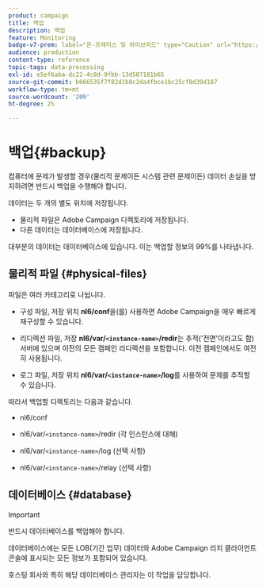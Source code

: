```yaml
---
product: campaign
title: 백업
description: 백업
feature: Monitoring
badge-v7-prem: label="온-프레미스 및 하이브리드" type="Caution" url="https://experienceleague.adobe.com/docs/campaign-classic/using/installing-campaign-classic/architecture-and-hosting-models/hosting-models-lp/hosting-models.html?lang=ko" tooltip="온-프레미스 및 하이브리드 배포에만 적용"
audience: production
content-type: reference
topic-tags: data-processing
exl-id: e5ef6aba-dc22-4c8d-9fbb-13d507181b65
source-git-commit: b666535f7f82d1b8c2da4fbce1bc25cf8d39d187
workflow-type: tm+mt
source-wordcount: '209'
ht-degree: 2%

---
```


# 백업{#backup}

컴퓨터에 문제가 발생할 경우(물리적 문제이든 시스템 관련 문제이든) 데이터 손실을 방지하려면 반드시 백업을 수행해야 합니다.

데이터는 두 개의 별도 위치에 저장됩니다.

* 물리적 파일은 Adobe Campaign 디렉토리에 저장됩니다.
* 다른 데이터는 데이터베이스에 저장됩니다.

대부분의 데이터는 데이터베이스에 있습니다. 이는 백업할 정보의 99%를 나타냅니다.

## 물리적 파일 {#physical-files}

파일은 여러 카테고리로 나뉩니다.

* 구성 파일, 저장 위치 **nl6/conf**&#x200B;을(를) 사용하면 Adobe Campaign을 매우 빠르게 재구성할 수 있습니다.

* 리디렉션 파일, 저장  **nl6/var/`<instance-name>`/redir**&#x200B;는 추적(&#39;전면&#39;이라고도 함) 서버에 있으며 이전의 모든 캠페인 리디렉션을 포함합니다. 이전 캠페인에서도 여전히 사용됩니다.

* 로그 파일, 저장 위치 **nl6/var/`<instance-name>`/log**&#x200B;를 사용하여 문제를 추적할 수 있습니다.

따라서 백업할 디렉토리는 다음과 같습니다.

* nl6/conf

* nl6/var/`<instance-name>`/redir (각 인스턴스에 대해)

* nl6/var/`<instance-name>`/log (선택 사항)

* nl6/var/`<instance-name>`/relay (선택 사항)


## 데이터베이스 {#database}

>[!IMPORTANT]
>
>반드시 데이터베이스를 백업해야 합니다.


데이터베이스에는 모든 LOB(기간 업무) 데이터와 Adobe Campaign 리치 클라이언트 콘솔에 표시되는 모든 정보가 포함되어 있습니다.

호스팅 회사와 특히 해당 데이터베이스 관리자는 이 작업을 담당합니다.
